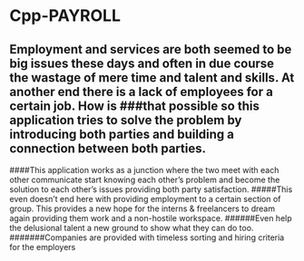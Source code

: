 # Cpp-PAYROLL
## Employment and services are both seemed to be big issues these days and often in due course the wastage of mere time and talent and skills. At another end there is a lack of employees for a certain job. How is ###that possible so this application tries to solve the problem by introducing both parties and building a connection between both parties. 
####This application works as a junction where the two meet with each other communicate start knowing each other’s problem and become the solution to each other’s issues providing both party satisfaction. 
#####This even doesn’t end here with providing employment to a certain section of group. This provides a new hope for the interns & freelancers to dream again providing them work and a non-hostile workspace. 
######Even help the delusional talent a new ground to show what they can do too. 
#######Companies are provided with timeless sorting and hiring criteria for the employers
